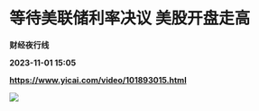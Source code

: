 # 等待美联储利率决议 美股开盘走高
**财经夜行线**

**2023-11-01 15:05**

**https://www.yicai.com/video/101893015.html**

![](http://imgcdn.yicai.com/vms-new/2023/11/46022e70-4630-42c7-bc61-5094b4b467f6_uyk9.jpg)